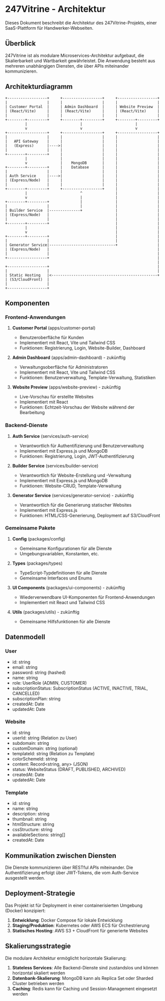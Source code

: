 # 247Vitrine - Architektur

Dieses Dokument beschreibt die Architektur des 247Vitrine-Projekts, einer SaaS-Plattform für Handwerker-Webseiten.

## Überblick

247Vitrine ist als modulare Microservices-Architektur aufgebaut, die Skalierbarkeit und Wartbarkeit gewährleistet. Die Anwendung besteht aus mehreren unabhängigen Diensten, die über APIs miteinander kommunizieren.

## Architekturdiagramm

```
+------------------+     +------------------+     +------------------+
|                  |     |                  |     |                  |
| Customer Portal  |     | Admin Dashboard  |     | Website Preview  |
| (React/Vite)     |     | (React/Vite)     |     | (React/Vite)     |
|                  |     |                  |     |                  |
+--------+---------+     +--------+---------+     +--------+---------+
         |                        |                        |
         v                        v                        v
+------------------+     +------------------+     +------------------+
|                  |     |                  |     |                  |
|   API Gateway    |     |                  |     |                  |
|   (Express)      |---->|                  |     |                  |
|                  |     |                  |     |                  |
+--------+---------+     |                  |     |                  |
         |               |                  |     |                  |
         v               |    MongoDB       |     |                  |
+--------+---------+     |    Database      |     |                  |
|                  |     |                  |     |                  |
| Auth Service     |---->|                  |     |                  |
| (Express/Node)   |     |                  |     |                  |
|                  |     |                  |     |                  |
+--------+---------+     +------------------+     |                  |
         |                        ^               |                  |
         v                        |               |                  |
+--------+---------+              |               |                  |
|                  |              |               |                  |
| Builder Service  |--------------+               |                  |
| (Express/Node)   |                              |                  |
|                  |                              |                  |
+--------+---------+                              |                  |
         |                                        |                  |
         v                                        |                  |
+--------+---------+                              |                  |
|                  |                              |                  |
| Generator Service|------------------------------+                  |
| (Express/Node)   |                                                 |
|                  |                                                 |
+------------------+                                                 |
                                                                     |
+------------------+                                                 |
|                  |                                                 |
| Static Hosting   |<------------------------------------------------+
| (S3/CloudFront)  |
|                  |
+------------------+
```

## Komponenten

### Frontend-Anwendungen

1. **Customer Portal** (apps/customer-portal)
   - Benutzeroberfläche für Kunden
   - Implementiert mit React, Vite und Tailwind CSS
   - Funktionen: Registrierung, Login, Website-Builder, Dashboard

2. **Admin Dashboard** (apps/admin-dashboard) - zukünftig
   - Verwaltungsoberfläche für Administratoren
   - Implementiert mit React, Vite und Tailwind CSS
   - Funktionen: Benutzerverwaltung, Template-Verwaltung, Statistiken

3. **Website Preview** (apps/website-preview) - zukünftig
   - Live-Vorschau für erstellte Websites
   - Implementiert mit React
   - Funktionen: Echtzeit-Vorschau der Website während der Bearbeitung

### Backend-Dienste

1. **Auth Service** (services/auth-service)
   - Verantwortlich für Authentifizierung und Benutzerverwaltung
   - Implementiert mit Express.js und MongoDB
   - Funktionen: Registrierung, Login, JWT-Authentifizierung

2. **Builder Service** (services/builder-service)
   - Verantwortlich für Website-Erstellung und -Verwaltung
   - Implementiert mit Express.js und MongoDB
   - Funktionen: Website-CRUD, Template-Verwaltung

3. **Generator Service** (services/generator-service) - zukünftig
   - Verantwortlich für die Generierung statischer Websites
   - Implementiert mit Express.js
   - Funktionen: HTML/CSS-Generierung, Deployment auf S3/CloudFront

### Gemeinsame Pakete

1. **Config** (packages/config)
   - Gemeinsame Konfigurationen für alle Dienste
   - Umgebungsvariablen, Konstanten, etc.

2. **Types** (packages/types)
   - TypeScript-Typdefinitionen für alle Dienste
   - Gemeinsame Interfaces und Enums

3. **UI Components** (packages/ui-components) - zukünftig
   - Wiederverwendbare UI-Komponenten für Frontend-Anwendungen
   - Implementiert mit React und Tailwind CSS

4. **Utils** (packages/utils) - zukünftig
   - Gemeinsame Hilfsfunktionen für alle Dienste

## Datenmodell

### User
- id: string
- email: string
- password: string (hashed)
- name: string
- role: UserRole (ADMIN, CUSTOMER)
- subscriptionStatus: SubscriptionStatus (ACTIVE, INACTIVE, TRIAL, CANCELLED)
- subscriptionPlan: string
- createdAt: Date
- updatedAt: Date

### Website
- id: string
- userId: string (Relation zu User)
- subdomain: string
- customDomain: string (optional)
- templateId: string (Relation zu Template)
- colorSchemeId: string
- content: Record<string, any> (JSON)
- status: WebsiteStatus (DRAFT, PUBLISHED, ARCHIVED)
- createdAt: Date
- updatedAt: Date

### Template
- id: string
- name: string
- description: string
- thumbnail: string
- htmlStructure: string
- cssStructure: string
- availableSections: string[]
- createdAt: Date

## Kommunikation zwischen Diensten

Die Dienste kommunizieren über RESTful APIs miteinander. Die Authentifizierung erfolgt über JWT-Tokens, die vom Auth-Service ausgestellt werden.

## Deployment-Strategie

Das Projekt ist für Deployment in einer containerisierten Umgebung (Docker) konzipiert:

1. **Entwicklung**: Docker Compose für lokale Entwicklung
2. **Staging/Produktion**: Kubernetes oder AWS ECS für Orchestrierung
3. **Statisches Hosting**: AWS S3 + CloudFront für generierte Websites

## Skalierungsstrategie

Die modulare Architektur ermöglicht horizontale Skalierung:

1. **Stateless Services**: Alle Backend-Dienste sind zustandslos und können horizontal skaliert werden
2. **Datenbank-Skalierung**: MongoDB kann als Replica Set oder Sharded Cluster betrieben werden
3. **Caching**: Redis kann für Caching und Session-Management eingesetzt werden
